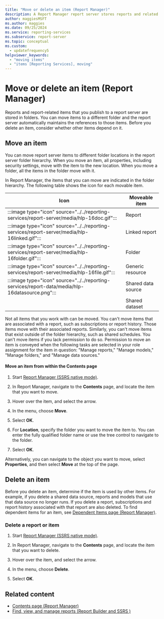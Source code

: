 ```yaml
---
title: "Move or delete an item (Report Manager)"
description: A Report Manager report server stores reports and related items in folders. You can move or delete items. Report server maintains references to items you move.
author: maggiesMSFT
ms.author: maggies
ms.date: 09/25/2024
ms.service: reporting-services
ms.subservice: report-server
ms.topic: conceptual
ms.custom:
  - updatefrequency5
helpviewer_keywords:
  - "moving items"
  - "items [Reporting Services], moving"
---
```

# Move or delete an item (Report Manager)
  Reports and report-related items that you publish to a report server are stored in folders. You can move items to a different folder and the report server automatically maintains the references to those items. Before you delete an item, consider whether other items depend on it.  
  
## Move an item  
 You can move report server items to different folder locations in the report server folder hierarchy. When you move an item, all properties, including security settings, move with the item to the new location. When you move a folder, all the items in the folder move with it.  
  
 In Report Manager, the items that you can move are indicated in the folder hierarchy. The following table shows the icon for each movable item.  
  
|Icon|Moveable item|  
|----------|-------------------|  
|:::image type="icon" source="../../reporting-services/report-server/media/hlp-16doc.gif":::|Report|  
|:::image type="icon" source="../../reporting-services/report-server/media/hlp-16linked.gif":::|Linked report|  
|:::image type="icon" source="../../reporting-services/report-server/media/hlp-16folder.gif":::|Folder|  
|:::image type="icon" source="../../reporting-services/report-server/media/hlp-16file.gif":::|Generic resource|  
|:::image type="icon" source="../../reporting-services/report-data/media/hlp-16datasource.png":::|Shared data source|  
||Shared dataset|  
  
 Not all items that you work with can be moved. You can't move items that are associated with a report, such as subscriptions or report history. Those items move with their associated reports. Similarly, you can't move items that exist outside of the folder hierarchy, such as shared schedules. You can't move items if you lack permission to do so. Permission to move an item is conveyed when the following tasks are selected in your role assignment for the item in question: "Manage reports," "Manage models," "Manage folders," and "Manage data sources."  
  
#### Move an item from within the Contents page  
  
1.  Start [Report Manager  &#40;SSRS native mode&#41;](../web-portal-ssrs-native-mode.md).  
  
1.  In Report Manager, navigate to the **Contents** page, and locate the item that you want to move.  
  
1.  Hover over the item, and select the arrow.  
  
1.  In the menu, choose **Move**.  
  
1.  Select **OK**.
  
1.  For **Location**, specify the folder you want to move the item to. You can enter the fully qualified folder name or use the tree control to navigate to the folder.  
  
1.  Select **OK**.
  
 Alternatively, you can navigate to the object you want to move, select **Properties**, and then select **Move** at the top of the page.  
  
## Delete an item  
 Before you delete an item, determine if the item is used by other items. For example, if you delete a shared data source, reports and models that use that data source no longer runs. If you delete a report, subscriptions and report history associated with that report are also deleted. To find dependent items for an item, see [Dependent Items page &#40;Report Manager&#41;](../web-portal-ssrs-native-mode.md).  
  
### Delete a report or item  
  
1.  Start [Report Manager  &#40;SSRS native mode&#41;](../web-portal-ssrs-native-mode.md).  
  
1.  In Report Manager, navigate to the **Contents** page, and locate the item that you want to delete.  
  
1.  Hover over the item, and select the arrow.  
  
1.  In the menu, choose **Delete**.  
  
1.  Select **OK**.
  
## Related content

- [Contents page &#40;Report Manager&#41;](/previous-versions/sql/sql-server-2016/ms186470(v=sql.130))
- [Find, view, and manage reports &#40;Report Builder and SSRS &#41;](../../reporting-services/report-builder/finding-viewing-and-managing-reports-report-builder-and-ssrs.md)
